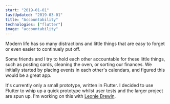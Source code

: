 ```yaml
---
start: "2019-01-01"
lastUpdated: "2019-03-01"
title: "Accountability"
technologies: ["flutter"]
image: "accountability"
---
```

Modern life has so many distractions and little things that are easy to forget or even easier to continuely put off. 

Some friends and I try to hold each other accountable for these little things, such as posting cards, cleaning the oven, or sorting our finances. We initially started by placing events in each other's calendars, and figured this would be a great app.

It's currently only a small prototype, written in Flutter. I decided to use Flutter to whip up a quick prototype whilst user tests and the larger project are spun up. I'm working on this with [Leonie Brewin](https://www.leoniebrewin.com).